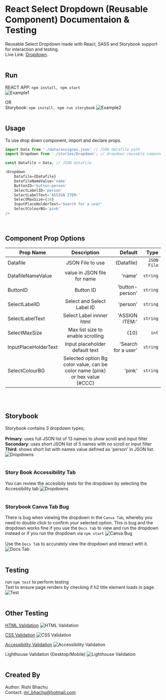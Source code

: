 # React Select Dropdown (Reusable Component) Documentaion & Testing

Reusable Select Dropdown made with React, SASS and Storybook support for interaction and testing.
<br>
Live Link: [Dropdown](https://upbeat-bhaskara-9ce05d.netlify.app/).
<br><br>

## Run
REACT APP: `npm install, npm start`<br>
![Example1](./src/readme/example1.png)

OR<br>
Storybook: `npm install, npm run storybook`
![Example2](./src/readme/example2.png)
<br><br>


## Usage
To use drop down component, import and declare props.<br>
````js
import Data from './data/assignes.json' // JSON datafile path
import Dropdown from './stories/Dropdown'; // dropdown reusable component

const Datafile = Data; // JSON datafile

<Dropdown 
    Datafile={Datafile}
    DatafileNameValue='name'
    ButtonID='button-person'
    SelectLabelID='person'
    SelectLabelText='ASSIGN ITEM:'
    SelectMaxSize={10}
    InputPlaceHolderText='Search for a user'
    SelectColourBG='pink'
/>
````
<br>


## Component Prop Options
| Prop Name       | Description           | Default  | Type  |
| ------------- |:-------------:| -----:| -----:|
| Datafile | JSON File to use | {Datafile} | `JSON File` |
| DatafileNameValue | value in JSON file for name | 'name' | `string` |
| ButtonID | Button ID | 'button-person' | `string` |
| SelectLabelID | Select and Select Label ID | 'person' | `string` |
| SelectLabelText | Select Label innner html | 'ASSIGN ITEM:' | `string` |
| SelectMaxSize | Max list size to enable scrolling | {10} | `int` |
| InputPlaceHolderText | Input placeholder default text | 'Search for a user' | `string` |
| SelectColourBG | Selected option Bg color value, can be color name (pink) or hex value (#CCC) | 'pink' | `string` |
<br><br>


## Storybook
Storybook contains 3 dropdown types;<br><br>
<b>Primary</b>: uses full JSON list of 13 names to show scroll and input filter<br>
<b>Secondary</b>: uses short JSON list of 5 names with no scroll or input filter<br>
<b>Third</b>: shows short list with names value defined as 'person' in JSON list.<br>
![Dropdowns](./src/readme/storybook1.png)
<br><br>

### Story Book Accessibility Tab<br>
You can review the accesibily tests for the dropdown by selecting the Accessibility tab
![Dropdowns](./src/readme/storybook2.png)
<br><br>

### Storybook Canva Tab Bug<br>
There is bug when viewing the dropdown in the `Canva Tab`, whereby you need to double click to confirm your selected option. This is bug and the dropdown works fine if you use the `Docs tab` to view and run the dropdown instead or if you run the dropdown via `npm start`
![Canva Bug](./src/readme/storybook3.png)
<br><br>
Use the `Docs Tab` to accurately view the dropdown and interact with it.
![Docs Tab](./src/readme/storybook4.png)
<br><br>


## Testing
run `npm test` to perform testing<br>
Test to ensure page renders by checking if h2 title element loads in page. 
![Test](./src/readme/test1.png)
<br><br>


## Other Testing

[HTML Validation](https://validator.w3.org/nu/?doc=https://upbeat-bhaskara-9ce05d.netlify.app/)
![HTML Validation](./src/readme/html-validation.png)

[CSS Validation](https://jigsaw.w3.org/css-validator/validator?profile=css3&warning=0&uri=https://upbeat-bhaskara-9ce05d.netlify.app/)
![CSS Validation](./src/readme/css-validation.png)

[Accessibility Validation](https://wave.webaim.org/report#/https://upbeat-bhaskara-9ce05d.netlify.app/)
![Accessibility Validation](./src/readme/accessibility-validation.png)

Lighthouse Validation (Desktop/Mobile)
![Lighthouse Validation](./src/readme/lighthouse-validation.png)
<br><br>


## Created By
Author: Rishi Bhachu<br>
Contact: mr_bhachu@hotmail.com